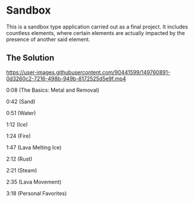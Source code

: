 # Sandbox
This is a sandbox type application carried out as a final project. It includes countless elements, where certain elements are actually impacted by the presence of another said element.

## The Solution


https://user-images.githubusercontent.com/90441599/149760891-0d3260c2-7216-498b-949b-8172525d5e9f.mp4

0:08 (The Basics: Metal and Removal)

0:42 (Sand)

0:51 (Water)

1:12 (Ice)

1:24 (Fire)

1:47 (Lava Melting Ice)

2:12 (Rust)

2:21 (Steam)

2:35 (Lava Movement)

3:18 (Personal Favorites)
